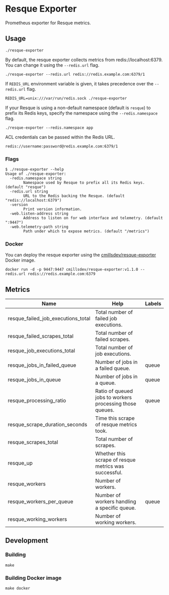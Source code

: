 # Resque Exporter

Prometheus exporter for Resque metrics.

## Usage

    ./resque-exporter

By default, the resque exporter collects metrics from redis://localhost:6379. You can change it using the `--redis.url` flag.

    ./resque-exporter --redis.url redis://redis.example.com:6379/1

If `REDIS_URL` environment variable is given, it takes precedence over the `--redis.url` flag.

    REDIS_URL=unix:///var/run/redis.sock ./resque-exporter

If your Resque is using a non-default namespace (default is `resque`) to prefix its Redis keys, specify the namespace using the `--redis.namespace` flag.

    ./resque-exporter --redis.namespace app

ACL credentials can be passed within the Redis URL.
    
    redis://username:password@redis.example.com:6379/1

### Flags

    $ ./resque-exporter --help
    Usage of ./resque-exporter:
      -redis.namespace string
            Namespace used by Resque to prefix all its Redis keys. (default "resque")
      -redis.url string
            URL to the Redis backing the Resque. (default "redis://localhost:6379")
      -version
            Print version information.
      -web.listen-address string
            Address to listen on for web interface and telemetry. (default ":9447")
      -web.telemetry-path string
            Path under which to expose metrics. (default "/metrics")

### Docker

You can deploy the resque exporter using the [cmillsdev/resque-exporter](https://hub.docker.com/r/cmillsdev/resque-exporter/) Docker image.

    docker run -d -p 9447:9447 cmillsdev/resque-exporter:v1.1.0 --redis.url redis://redis.example.com:6379

## Metrics

| Name | Help | Labels |
| -- | -- | -- |
| resque\_failed\_job\_executions\_total | Total number of failed job executions. | |
| resque\_failed\_scrapes\_total | Total number of failed scrapes. | |
| resque\_job\_executions\_total | Total number of job executions. | |
| resque\_jobs\_in\_failed\_queue | Number of jobs in a failed queue. | queue |
| resque\_jobs\_in\_queue | Number of jobs in a queue. | queue |
| resque\_processing\_ratio | Ratio of queued jobs to workers processing those queues. | queue |
| resque\_scrape\_duration\_seconds | Time this scrape of resque metrics took. | |
| resque\_scrapes\_total | Total number of scrapes. | |
| resque\_up | Whether this scrape of resque metrics was successful. | |
| resque\_workers | Number of workers. | |
| resque\_workers\_per\_queue | Number of workers handling a specific queue. | queue |
| resque\_working\_workers | Number of working workers. | |

## Development

### Building

    make

### Building Docker image

    make docker
